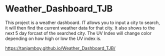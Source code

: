 # Weather_Dashboard_TJB

This project is a weather dashboard.  IT allows you to input a city to search, it will then find the current weather data for that city.  It also shows to the next 5 day forcast of the searched city.  The UV Index will change color depending on how high or low the UV index is.

 https://tanjamboy.github.io/Weather_Dashboard_TJB/
